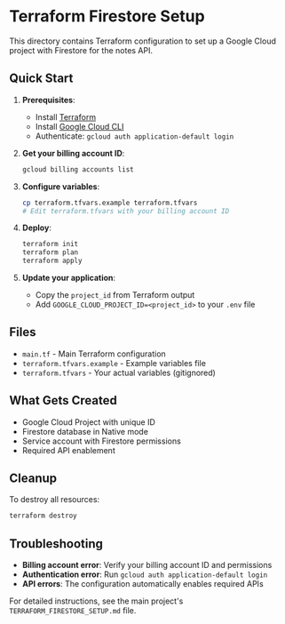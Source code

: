 # Terraform Firestore Setup

This directory contains Terraform configuration to set up a Google Cloud project with Firestore for the notes API.

## Quick Start

1. **Prerequisites**:
   - Install [Terraform](https://developer.hashicorp.com/terraform/downloads)
   - Install [Google Cloud CLI](https://cloud.google.com/sdk/docs/install)
   - Authenticate: `gcloud auth application-default login`

2. **Get your billing account ID**:
   ```bash
   gcloud billing accounts list
   ```

3. **Configure variables**:
   ```bash
   cp terraform.tfvars.example terraform.tfvars
   # Edit terraform.tfvars with your billing account ID
   ```

4. **Deploy**:
   ```bash
   terraform init
   terraform plan
   terraform apply
   ```

5. **Update your application**:
   - Copy the `project_id` from Terraform output
   - Add `GOOGLE_CLOUD_PROJECT_ID=<project_id>` to your `.env` file

## Files

- `main.tf` - Main Terraform configuration
- `terraform.tfvars.example` - Example variables file
- `terraform.tfvars` - Your actual variables (gitignored)

## What Gets Created

- Google Cloud Project with unique ID
- Firestore database in Native mode
- Service account with Firestore permissions
- Required API enablement

## Cleanup

To destroy all resources:
```bash
terraform destroy
```

## Troubleshooting

- **Billing account error**: Verify your billing account ID and permissions
- **Authentication error**: Run `gcloud auth application-default login`
- **API errors**: The configuration automatically enables required APIs

For detailed instructions, see the main project's `TERRAFORM_FIRESTORE_SETUP.md` file.